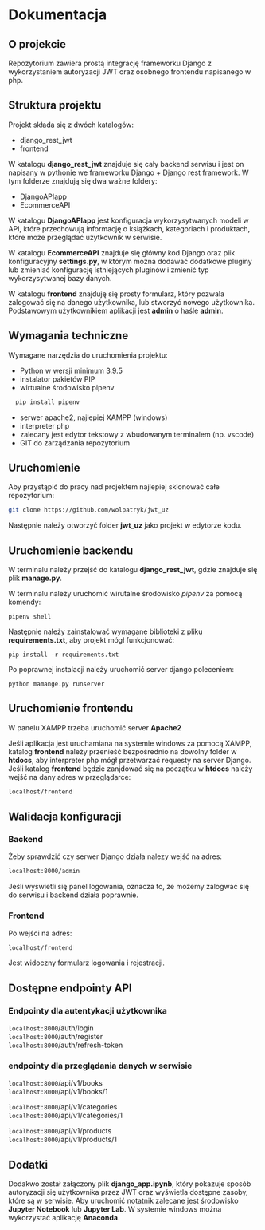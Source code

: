 # Dokumentacja

## O projekcie

Repozytorium zawiera prostą integrację frameworku Django z wykorzystaniem autoryzacji JWT oraz osobnego frontendu napisanego w php.

## Struktura projektu

Projekt składa się z dwóch katalogów:

- django_rest_jwt
- frontend

W katalogu **django_rest_jwt** znajduje się cały backend serwisu i jest on napisany w pythonie we frameworku Django + Django rest framework. W tym folderze znajdują się dwa ważne foldery:

- DjangoAPIapp
- EcommerceAPI

W katalogu **DjangoAPIapp** jest konfiguracja wykorzysytwanych modeli w API, które przechowują informację o książkach, kategoriach i produktach, które może przeglądać użytkownik w serwisie.

W katalogu **EcommerceAPI** znajduje się główny kod Django oraz plik konfiguracyjny **settings.py**, w którym można dodawać dodatkowe pluginy lub zmieniać konfigurację istniejących pluginów i zmienić typ wykorzysytwanej bazy danych.

W katalogu **frontend** znajduję się prosty formularz, który pozwala zalogować się na danego użytkownika, lub stworzyć nowego użytkownika. Podstawowym użytkownikiem aplikacji jest **admin** o haśle **admin**.

## Wymagania techniczne

Wymagane narzędzia do uruchomienia projektu:

- Python w wersji minimum 3.9.5
- instalator pakietów PIP
- wirtualne środowisko pipenv

```sh
  pip install pipenv
```

- serwer apache2, najlepiej XAMPP (windows)
- interpreter php
- zalecany jest edytor tekstowy z wbudowanym terminalem (np. vscode)
- GIT do zarządzania repozytorium

## Uruchomienie

Aby przystąpić do pracy nad projektem najlepiej sklonować całe repozytorium:

```sh
git clone https://github.com/wolpatryk/jwt_uz
```

Następnie należy otworzyć folder **jwt_uz** jako projekt w edytorze kodu.

## Uruchomienie backendu

W terminalu należy przejść do katalogu **django_rest_jwt**, gdzie znajduje się plik **manage.py**.

W terminalu należy uruchomić wirutalne środowisko _pipenv_ za pomocą komendy:

```shell
pipenv shell
```

Następnie należy zainstalować wymagane biblioteki z pliku **requirements.txt**, aby projekt mógł funkcjonować:

```shell
pip install -r requirements.txt
```

Po poprawnej instalacji należy uruchomić server django poleceniem:

```shell
python mamange.py runserver
```

## Uruchomienie frontendu

W panelu XAMPP trzeba uruchomić server **Apache2**

Jeśli aplikacja jest uruchamiana na systemie windows za pomocą XAMPP, katalog **frontend** należy przenieść bezpośrednio na dowolny folder w **htdocs**, aby interpreter php mógł przetwarzać requesty na server Django. Jeśli katalog **frontend** będzie zanjdować się na początku w **htdocs** należy wejść na dany adres w przeglądarce:

```sh
localhost/frontend
```

## Walidacja konfiguracji

### Backend

Żeby sprawdzić czy serwer Django działa nalezy wejść na adres:

```sh
localhost:8000/admin
```

Jeśli wyświetli się panel logowania, oznacza to, że możemy zalogwać się do serwisu i backend działa poprawnie.

### Frontend

Po wejści na adres:

```sh
localhost/frontend
```

Jest widoczny formularz logowania i rejestracji.

## Dostępne endpointy API

### Endpointy dla autentykacji użytkownika

`localhost:8000`/auth/login<br/>
`localhost:8000`/auth/register<br/>
`localhost:8000`/auth/refresh-token<br/>

### endpointy dla przeglądania danych w serwisie

`localhost:8000`/api/v1/books<br/>
`localhost:8000`/api/v1/books/1<br/>

`localhost:8000`/api/v1/categories<br/>
`localhost:8000`/api/v1/categories/1<br/>

`localhost:8000`/api/v1/products<br/>
`localhost:8000`/api/v1/products/1<br/>

## Dodatki

Dodakwo został załączony plik **django_app.ipynb**, który pokazuje sposób autoryzacji się użytkownika przez JWT oraz wyświetla dostępne zasoby, które są w serwisie. Aby uruchomić notatnik zalecane jest środowisko **Jupyter Notebook** lub **Jupyter Lab**. W systemie windows można wykorzystać aplikację **Anaconda**.
